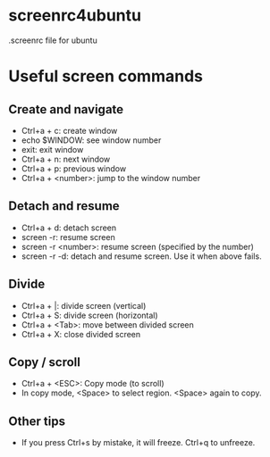# screenrc4ubuntu
.screenrc file for ubuntu

# Useful screen commands

## Create and navigate
- Ctrl+a + c: create window
- echo $WINDOW: see window number
- exit: exit window
- Ctrl+a + n: next window
- Ctrl+a + p: previous window
- Ctrl+a + \<number\>: jump to the window number

## Detach and resume
- Ctrl+a + d: detach screen
- screen -r: resume screen
- screen -r \<number\>: resume screen (specified by the number)
- screen -r -d: detach and resume screen. Use it when above fails.

## Divide
- Ctrl+a + |: divide screen (vertical)
- Ctrl+a + S: divide screen (horizontal)
- Ctrl+a + \<Tab\>: move between divided screen
- Ctrl+a + X: close divided screen

## Copy / scroll
- Ctrl+a + \<ESC\>: Copy mode (to scroll)
- In copy mode, \<Space\> to select region. \<Space\> again to copy.

## Other tips
- If you press Ctrl+s by mistake, it will freeze. Ctrl+q to unfreeze.
